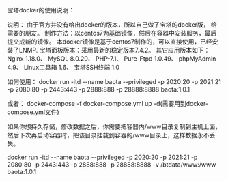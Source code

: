 宝塔docker的使用说明：

说明： 由于官方并没有给出docker的版本，所以自己做了宝塔的docker版， 给需要的朋友。 制作方法：以centos7为基础镜像，然后在容器中安装服务，最后提交成新的镜像。
本docker镜像是基于centos7制作的，可以直接使用，已经安装了LNMP. 宝塔面板版本：采用最新的稳定版本7.4.2。
其它应用版本如下： Nginx 1.18.0、 MySQL 8.0.20、 PHP-7.1、 Pure-Ftpd 1.0.49、 phpMyAdmin 4.9、 Linux工具箱 1.6、 宝塔SSH终端 1.0





如何使用：
docker run -itd --name baota --privileged -p 2020:20 -p 2021:21 -p 2080:80 -p 2443:443 -p 2888:888 -p 28888:8888  baota:1.0.1

或者：
docker-compose -f docker-compose.yml  up -d(需要用到docker-compose.yml文件)



如果你想持久存储，修改数据之后，你需要把容器内/www目录复制到主机上面，然后下次再启动容器时，把该目录挂载到容器的/www目录上，这样数据永不丢失。

docker run -itd --name baota --privileged -p 2020:20 -p 2021:21 -p 2080:80 -p 2443:443 -p 2888:888 -p 28888:8888 -v /btdata/www:/www baota:1.0.1


